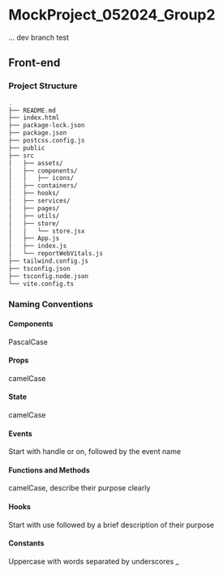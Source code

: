 # MockProject_052024_Group2
... dev branch test

## Front-end

### Project Structure
```sh
.
├── README.md
├── index.html
├── package-lock.json
├── package.json
├── postcss.config.js
├── public
├── src
│   ├── assets/ 
│   ├── components/
│   │   ├── icons/
│   ├── containers/
│   ├── hooks/
│   ├── services/
│   ├── pages/
│   ├── utils/
│   ├── store/
│   │   └── store.jsx
│   ├── App.js
│   ├── index.js
│   └── reportWebVitals.js
├── tailwind.config.js
├── tsconfig.json
├── tsconfig.node.json
└── vite.config.ts
```

### Naming Conventions

#### Components 
PascalCase

#### Props 
camelCase

#### State 
camelCase

#### Events 
Start with handle or on, followed by the event name

#### Functions and Methods 
camelCase, describe their purpose clearly

#### Hooks
Start with use followed by a brief description of their purpose

#### Constants
Uppercase with words separated by underscores _
